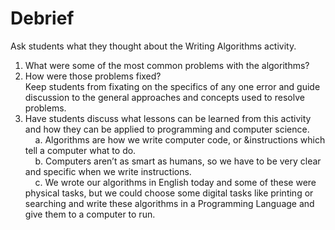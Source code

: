 # Debrief
Ask students what they thought about the Writing Algorithms activity.
1. What were some of the most common problems with the algorithms?
2. How were those problems fixed?\
Keep students from fixating on the specifics of any one error and guide discussion to the general approaches and concepts used to resolve problems.
3. Have students discuss what lessons can be learned from this activity and how they can be applied to programming and computer science.\
&nbsp;&nbsp;&nbsp;&nbsp;a. Algorithms are how we write computer code, or &instructions which tell a computer what to do.\
&nbsp;&nbsp;&nbsp;&nbsp;b. Computers aren’t as smart as humans, so we have to be very clear and specific when we write instructions.\
&nbsp;&nbsp;&nbsp;&nbsp;c. We wrote our algorithms in English today and some of these were physical tasks, but we could choose some digital tasks like printing or searching and write these algorithms in a Programming Language and give them to a computer to run.
